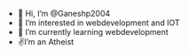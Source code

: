 - 👋 Hi, I’m @Ganeshp2004
- 👀 I’m interested in webdevelopment and IOT
- 🌱 I’m currently learning webdevelopment
- ✌️I’m an Atheist
